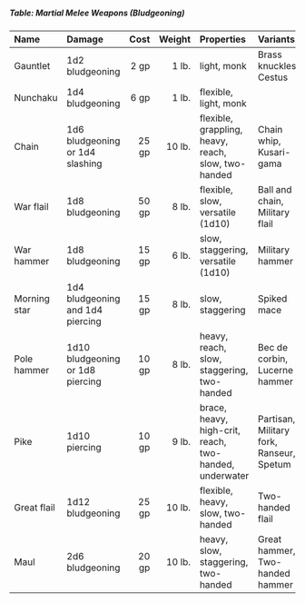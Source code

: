 ##### Table: Martial Melee Weapons (Bludgeoning)
| Name | Damage | Cost | Weight | Properties | Variants |
|:-----|:-------|-----:|-------:|:-----------|:---------|
| Gauntlet | 1d2 bludgeoning | 2 gp | 1 lb. | light, monk | Brass knuckles, Cestus |
| Nunchaku | 1d4 bludgeoning | 6 gp | 1 lb. | flexible, light, monk | |
| Chain | 1d6 bludgeoning or 1d4 slashing | 25 gp | 10 lb. | flexible, grappling, heavy, reach, slow, two-handed | Chain whip, Kusari-gama |
| War flail | 1d8 bludgeoning | 50 gp | 8 lb. | flexible, slow, versatile (1d10) | Ball and chain, Military flail |
| War hammer | 1d8 bludgeoning | 15 gp | 6 lb. | slow, staggering, versatile (1d10) | Military hammer |
| Morning star | 1d4 bludgeoning and 1d4 piercing | 15 gp | 8 lb. | slow, staggering | Spiked mace |
| Pole hammer | 1d10 bludgeoning or 1d8 piercing | 10 gp | 8 lb. | heavy, reach, slow, staggering, two-handed | Bec de corbin, Lucerne hammer |
| Pike | 1d10 piercing | 10 gp | 9 lb. | brace, heavy, high-crit, reach, two-handed, underwater | Partisan, Military fork, Ranseur, Spetum |
| Great flail | 1d12 bludgeoning | 25 gp | 10 lb. | flexible, heavy, slow, two-handed | Two-handed flail |
| Maul | 2d6 bludgeoning | 20 gp | 10 lb. | heavy, slow, staggering, two-handed | Great hammer, Two-handed hammer |
